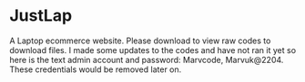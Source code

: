 # JustLap
A Laptop ecommerce website. Please download to view raw codes to download files. I made some updates to the codes and have not ran it yet so here is the text admin account and password: Marvcode, Marvuk@2204. These credentials would be removed later on.
